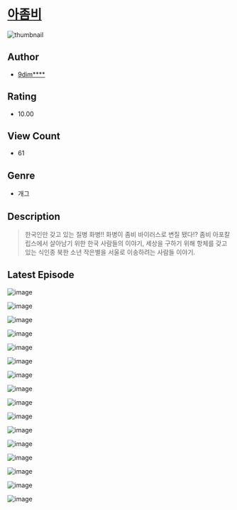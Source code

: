 # [아좀비](https://comic.naver.com/bestChallenge/list?titleId=810037)
![thumbnail](https://image-comic.pstatic.net/user_contents_data/challenge_comic/2023/05/23/279847/upload_3631361671075029857_480x623.jpeg)

## Author
- [9dim****](https://comic.naver.com/artistTitle?id=279847)

## Rating
- 10.00

## View Count
- 61

## Genre
- 개그

## Description
> 한국인만 갖고 있는 질병 화병!! 화병이 좀비 바이러스로 변질 됐다!? 좀비 아포칼립스에서 살아남기 위한 한국 사람들의 이야기, 세상을 구하기 위해 항체를 갖고 있는 식인종 북한 소년 작은별을 서울로 이송하려는 사람들 이야기.


## Latest Episode
![image](https://image-comic.pstatic.net/user_contents_data/challenge_comic/2023/05/23/279847/upload_7147549271279362355.jpeg)

![image](https://image-comic.pstatic.net/user_contents_data/challenge_comic/2023/05/23/279847/upload_7219380575687488612.jpeg)

![image](https://image-comic.pstatic.net/user_contents_data/challenge_comic/2023/05/23/279847/upload_3559314170139652145.jpeg)

![image](https://image-comic.pstatic.net/user_contents_data/challenge_comic/2023/05/23/279847/upload_3976739185585895735.jpeg)

![image](https://image-comic.pstatic.net/user_contents_data/challenge_comic/2023/05/23/279847/upload_3919883616095068721.jpeg)

![image](https://image-comic.pstatic.net/user_contents_data/challenge_comic/2023/05/23/279847/upload_3978984564423079217.jpeg)

![image](https://image-comic.pstatic.net/user_contents_data/challenge_comic/2023/05/23/279847/upload_3919364439760331569.jpeg)

![image](https://image-comic.pstatic.net/user_contents_data/challenge_comic/2023/05/23/279847/upload_7292790367046939700.jpeg)

![image](https://image-comic.pstatic.net/user_contents_data/challenge_comic/2023/05/23/279847/upload_3690199845365692213.jpeg)

![image](https://image-comic.pstatic.net/user_contents_data/challenge_comic/2023/05/23/279847/upload_3991703530233149232.jpeg)

![image](https://image-comic.pstatic.net/user_contents_data/challenge_comic/2023/05/23/279847/upload_7364286329823375672.jpeg)

![image](https://image-comic.pstatic.net/user_contents_data/challenge_comic/2023/05/23/279847/upload_3978427125583722547.jpeg)

![image](https://image-comic.pstatic.net/user_contents_data/challenge_comic/2023/05/23/279847/upload_7220221513073517153.jpeg)

![image](https://image-comic.pstatic.net/user_contents_data/challenge_comic/2023/05/23/279847/upload_7076053531256710197.jpeg)

![image](https://image-comic.pstatic.net/user_contents_data/challenge_comic/2023/05/23/279847/upload_4134924819667433010.jpeg)

![image](https://image-comic.pstatic.net/user_contents_data/challenge_comic/2023/05/23/279847/upload_3472612180798944564.jpeg)

